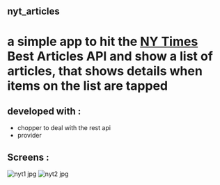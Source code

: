 ## nyt_articles

# a simple app to hit the [NY Times](https://www.nytimes.com/) Best Articles API and show a list of articles, that shows details when items on the list are tapped

## developed with :

* chopper to deal with the rest api
* provider

## Screens :

![nyt1 jpg](https://user-images.githubusercontent.com/38481452/123508287-b5d03580-d66e-11eb-89c3-274a34bc1c1d.jpeg)
![nyt2 jpg](https://user-images.githubusercontent.com/38481452/123508300-cd0f2300-d66e-11eb-8fb5-8f799c15b292.jpeg)



 

